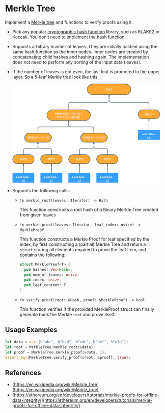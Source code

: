 # Merkle Tree

Implement a [Merkle tree](https://en.wikipedia.org/wiki/Merkle_tree) and functions to verify proofs using it.

- Pick any popular [cryptographic hash function](https://en.wikipedia.org/wiki/Cryptographic_hash_function) library, such as BLAKE2 or Keccak. You don’t need to implement the hash function.
- Supports arbitrary number of leaves. They are initially hashed using the same hash function as the inner nodes. Inner nodes are created by concatenating child hashes and hashing again. The implementation does not need to perform any sorting of the input data (leaves).
- If the number of leaves is not even, the last leaf is promoted to the upper layer. So a 5-leaf Merkle tree look like this:

    ![tree.png](docs/assets/tree.png)

- Supports the following calls:
    - `fn merkle_root(leaves: Iterator) -> Hash`

        This function constructs a root hash of a Binary Merkle Tree created from given leaves

    - `fn merkle_proof(leaves: Iterator, leaf_index: usize) -> MerkleProof`

        This function constructs a Merkle Proof for leaf specified by the index, by first constructing a (partial) Merkle Tree and return a `struct` storing all elements required to prove the leaf item, and contains the following:

        ```rust
        struct MerkleProof<T> {
          pub hashes: Vec<Hash>,
          pub num_of_leaves: usize,
          pub index: usize,
          pub leaf_content: T
        }
        ```

    - `fn verify_proof(root: &Hash, proof: &MerkleProof) -> bool`

        This function verifies if the provided MerkleProof struct can finally generate back the Merkle `root` and prove itself.


## Usage Examples

```rust
let data = vec![b"abc", b"bcd", b"cde", b"def", b"efg"];
let root = MerkleTree.merkle_root(&data);
let proof = MerkleTree.merkle_proof(&data, 1);
assert_eq!(MerkleTree.verify_proof(&root, &proof), true);
```

## References

- [https://en.wikipedia.org/wiki/Merkle_tree](https://en.wikipedia.org/wiki/Merkle_tree)
- [https://ethereum.org/en/developers/tutorials/merkle-proofs-for-offline-data-integrity/](https://ethereum.org/en/developers/tutorials/merkle-proofs-for-offline-data-integrity/)
